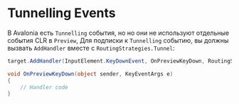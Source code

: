 # Tunnelling Events

В Avalonia есть `Tunnelling` события, но но они не используют отдельные события CLR в `Preview`, 
Для подписки к `Tunnelling` событию, вы должны вызвать `AddHandler` вместе с `RoutingStrategies.Tunnel`:

```csharp
target.AddHandler(InputElement.KeyDownEvent, OnPreviewKeyDown, RoutingStrategies.Tunnel);

void OnPreviewKeyDown(object sender, KeyEventArgs e)
{
    // Handler code
}
```

